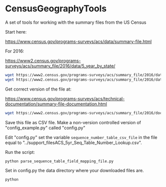 CensusGeographyTools
====================

A set of tools for working with the summary files from the US Census

Start here:

https://www.census.gov/programs-surveys/acs/data/summary-file.html

For 2016:

https://www2.census.gov/programs-surveys/acs/summary_file/2016/data/5_year_by_state/

```bash
wget https://www2.census.gov/programs-surveys/acs/summary_file/2016/data/5_year_by_state/NewYork_All_Geographies_Not_Tracts_Block_Groups.zip
wget https://www2.census.gov/programs-surveys/acs/summary_file/2016/data/5_year_by_state/NewYork_Tracts_Block_Groups_Only.zip
```


Get correct version of the file at:

https://www.census.gov/programs-surveys/acs/technical-documentation/summary-file-documentation.html

```bash
wget https://www2.census.gov/programs-surveys/acs/summary_file/2016/documentation/user_tools/ACS_5yr_Seq_Table_Number_Lookup.xls
```

Save this file as CSV file. Make a non-version controlled version of "config_example.py" called "config.py"

Edit "config.py" set the variable `sequence_number_table_csv_file` in the file equal to "../support_filesACS_5yr_Seq_Table_Number_Lookup.csv".

Run the script:

```bash
python parse_sequence_table_field_mapping_file.py
```

Set in config.py the data directory where your downloaded files are.

```bash B25033
python
```